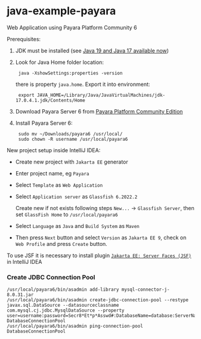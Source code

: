 # java-example-payara
Web Application using Payara Platform Community 6


Prerequisites:

1) JDK must be installed (see [Java 19 and Java 17 available now](https://www.oracle.com/java/technologies/downloads/#java17))

2) Look for Java Home folder location:

        java -XshowSettings:properties -version

    there is property `java.home`. Export it into environment:
    
        export JAVA_HOME=/Library/Java/JavaVirtualMachines/jdk-17.0.4.1.jdk/Contents/Home

3) Download Payara Server 6 from [Payara Platform Community Edition](https://www.payara.fish/downloads/payara-platform-community-edition/)

4) Install Payara Server 6:

        sudo mv ~/Downloads/payara6 /usr/local/
        sudo chown -R username /usr/local/payara6


New project setup inside IntelliJ IDEA:

* Create new project with `Jakarta EE` generator

* Enter project name, eg `Payara`

* Select `Template` as `Web Application`

* Select `Application server` as `Glassfish 6.2022.2`
  
    Create new if not exists following steps `New...` -> `Glassfish Server`, then set `GlassFish Home` to `/usr/local/payara6`

* Select `Language` as `Java` and `Build System` as `Maven`

* Then press `Next` button and select `Version` as `Jakarta EE 9`, check on `Web Profile` and press `Create` button.

To use  JSF it is necessary to install plugin [`Jakarta EE: Server Faces (JSF)`](https://plugins.jetbrains.com/plugin/18583-jakarta-ee-server-faces-jsf-) in IntelliJ IDEA

### Create JDBC Connection Pool

    /usr/local/payara6/bin/asadmin add-library mysql-connector-j-8.0.31.jar
    /usr/local/payara6/bin/asadmin create-jdbc-connection-pool --restype javax.sql.DataSource --datasourceclassname com.mysql.cj.jdbc.MysqlDataSource --property user=username:password=Secr8*Et*p*Asswd#:DatabaseName=database:ServerName=127.0.0.1:port=3306:useSSL=false DatabaseConnectionPool
    /usr/local/payara6/bin/asadmin ping-connection-pool DatabaseConnectionPool
